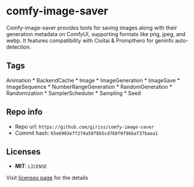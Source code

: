 # comfy-image-saver
Comfy-image-saver provides tools for saving images along with their generation metadata on ComfyUI, supporting formats like png, jpeg, and webp. It features compatibility with Civitai & Prompthero for geninfo auto-detection.

## Tags
Animation * BackendCache * Image * ImageGeneration * ImageSave * ImageSequence * NumberRangeGeneration * RandomGeneration * Randomization * SamplerScheduler * Sampling * Seed

## Repo info
- Repo url: `https://github.com/giriss/comfy-image-saver`
- Commit hash: `65e6903eff274a50f8b5cd768f0f96baf37baea1`

## Licenses
- **MIT**: `LICENSE`

Visit [licenses page](licenses.md) for the details
